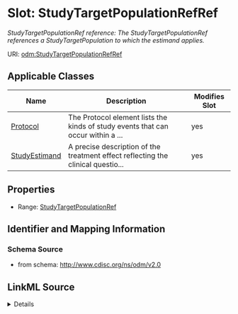 # Slot: StudyTargetPopulationRefRef


_StudyTargetPopulationRef reference: The StudyTargetPopulationRef references a StudyTargetPopulation to which the estimand applies._



URI: [odm:StudyTargetPopulationRefRef](http://www.cdisc.org/ns/odm/v2.0/StudyTargetPopulationRefRef)



<!-- no inheritance hierarchy -->




## Applicable Classes

| Name | Description | Modifies Slot |
| --- | --- | --- |
[Protocol](Protocol.md) | The Protocol element lists the kinds of study events that can occur within a ... |  yes  |
[StudyEstimand](StudyEstimand.md) | A precise description of the treatment effect reflecting the clinical questio... |  yes  |







## Properties

* Range: [StudyTargetPopulationRef](StudyTargetPopulationRef.md)





## Identifier and Mapping Information







### Schema Source


* from schema: http://www.cdisc.org/ns/odm/v2.0




## LinkML Source

<details>
```yaml
name: StudyTargetPopulationRefRef
description: 'StudyTargetPopulationRef reference: The StudyTargetPopulationRef references
  a StudyTargetPopulation to which the estimand applies.'
from_schema: http://www.cdisc.org/ns/odm/v2.0
rank: 1000
identifier: false
alias: StudyTargetPopulationRefRef
domain_of:
- Protocol
- StudyEstimand
range: StudyTargetPopulationRef

```
</details>